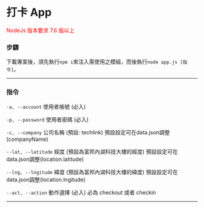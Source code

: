 # 打卡 App
<p style="color: red">NodeJs 版本要求 7.6 版以上</p>

### 步驟

<p>下載專案後，須先執行<code>npm i</code>來注入需使用之模組，而後執行<code>node app.js [指令]</code>。</p>

***
### 指令
<p>
    <code>-a, --account</code> 使用者帳號 (必入)
</p>
<p>
    <code>-p, --password</code> 使用者密碼 (必入)
</p>
<p>
    <code>-c, --company</code> 公司名稱 (預設: techlink) 預設設定可在data.json調整(companyName)
</p>
<p>
    <code>--lat, --latitude</code> 經度 (預設為富邦內湖科技大樓的經度) 預設設定可在data.json調整(location.latitude)
</p>
<p>
    <code>--lng, --lngitude</code> 緯度 (預設為富邦內湖科技大樓的緯度) 預設設定可在data.json調整(location.lngitude)
</p>
<p>
     <code>--act, --action</code> 動作選擇 (必入) 必為 checkout 或者 checkin
</p>

***
